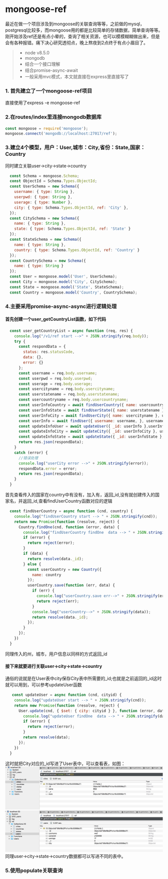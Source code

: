 # mongoose-ref
最近在做一个项目涉及到mongoose的关联查询等等，之前做的mysql，postgresql比较多，而mongoose用的都是比较简单的存储数据，简单查询等等。
刚开始涉及ref还是有点小晕的，查询了相关资源，也可以模模糊糊做出来，但是会有各种报错。痛下决心研究透彻点，晚上熬夜到2点终于有点小眉目了。
> * node v8.5.0
> * mongodb
> * 结合一个接口理解
> * 结合promise-async-await
> * 一般采用mvc模式，本文就直接在express里直接写了
### 1. 首先建立了一个mongoose-ref项目
直接使用了express -e mongoose-ref
### 2.在routes/index里连接mongodb数据库
```js
const mongoose = require('mongoose');
mongoose.connect('mongodb://localhost:27017/ref');
```
### 3.建立4个模型，用户：User,城市：City,省份：State,国家：Country
同时建立关联user->city->state->country
```js
  const Schema = mongoose.Schema;
  const ObjectId = Schema.Types.ObjectId;
  const UserSchema = new Schema({
    username: { type: String },
    userpwd: { type: String },
    userage: { type: Number },
    city: { type: Schema.Types.ObjectId, ref: 'City' },
  });
  const CitySchema = new Schema({
    name: { type: String },
    state: { type: Schema.Types.ObjectId, ref: 'State' }
  });
  const StateSchema = new Schema({
    name: { type: String },
    country: { type: Schema.Types.ObjectId, ref: 'Country' }
  });
  const CountrySchema = new Schema({
    name: { type: String }
  });
  const User = mongoose.model('User', UserSchema);
  const City = mongoose.model('City', CitySchema);
  const State = mongoose.model('State', StateSchema);
  const Country = mongoose.model('Country', CountrySchema);
```
### 4.主要采用promise-async-async进行逻辑处理
#### 首先创建一个user_getCountryList函数，如下代码
```js
  const user_getCountryList = async function (req, res) {
    console.log("/v1/ref start -->" + JSON.stringify(req.body));
    try {
      const respondData = {
        status: res.statusCode,
        data: {},
        error: {}
      };
      const username = req.body.username;
      const userpwd = req.body.userpwd;
      const userage = req.body.userage;
      const usercityname = req.body.usercityname;
      const userstatename = req.body.userstatename;
      const usercountryname = req.body.usercountryname;
      const userInfoCountry = await findUserCountry({ name: usercountryname }, usercountryname);//查看国家
      const userInfoState = await findUserState({ name: userstatename }, userstatename);//查看州
      const userInfoCity = await findUserCity({ name: usercityname }, usercityname);//查看城市
      const userInfo = await findUser({ username: username, }, username,userpwd,userage);//查看用户信息
      const updateInfoUser = await updateUser({ _id: userInfo },userInfoCity);//更新用户信息
      const updateInfoCity = await updateCity({ _id: userInfoCity }, userInfoState);//更新城市信息
      const updateInfoState = await updateState({ _id: userInfoState }, userInfoCountry);//更新州信息
      return res.json(respondData);
    }
    catch (error) {
      //错误处理
      console.log("userCity error -->" + JSON.stringify(error));
      respondData.error = error;
      return res.json(respondData);
    }
  }
```
首先查看传入的国家在country中有没有，加入有，返回_id,没有就创建传入的国家名，并返回_id,查看findUserCountry函数对应的逻辑
```js
  const findUserCountry = async function (cnd, country) {
    console.log("findUserCountry start --> " + JSON.stringify(cnd));
    return new Promise(function (resolve, reject) {
      Country.findOne(cnd, function (error, data) {
        console.log("findUserCountry findOne  data --> " + JSON.stringify(data));
        if (error) {
          return reject(error);
        }
        if (data) {
          return resolve(data._id);
        } else {
          const userCountry = new Country({
            name: country
          });
          userCountry.save(function (err, data) {
            if (err) {
              console.log("userCountry.save err-->" + JSON.stringify(err));
              return reject(err);
            }
            console.log("userCountry-->" + JSON.stringify(data));
            return resolve(data._id);
          });
        }
      });
    })
  }
```
同理传入的州，城市，用户信息以同样的方式返回_id
#### 接下来就要进行关联user->city->state->country
通俗的说就是在User表中city保存City表中所需要的_id;也就是之前返回的_id这时就可以用到，可以参考updateUser函数
```js
   const updateUser = async function (cnd, cityid) {
    console.log("updateUser start --> " + JSON.stringify(cnd));
    return new Promise(function (resolve, reject) {
      User.update(cnd, { $set: { city: cityid } }, function (error, data) {
        console.log("updateUser findOne  data --> " + JSON.stringify(data));
        if (error) {
          return reject(error);
        }
        return resolve(data);
      });
    })
  }
```
这时就把City对应的_id写进了User表中，可以查看表，如图：
![User表中数据](https://github.com/wang-weifeng/picture/blob/master/mongoose-ref/city.png)
![City表中数据](https://github.com/wang-weifeng/picture/blob/master/mongoose-ref/user.png)
同理user->city->state->country数据都可以写进不同的表中。
### 5.使用populate关联查询

    
